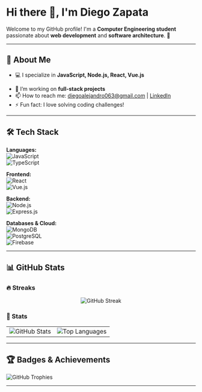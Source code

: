 # Hi there 👋, I'm Diego Zapata  

Welcome to my GitHub profile! I'm a **Computer Engineering student** passionate about **web development** and **software architecture**. 🚀  

---

## 📌 About Me  

- 💻 I specialize in **JavaScript, Node.js, React, Vue.js**  
<!--  - 🌱 I’m currently learning **TypeScript and backend scaling** --> 
- 🔭 I’m working on **full-stack projects**  
- 📫 How to reach me: diegoalejandro063@gmail.com | [LinkedIn](https://www.linkedin.com/in/zilith/)
- ⚡ Fun fact: I love solving coding challenges!  

---

## 🛠️ Tech Stack  

**Languages:**  
![JavaScript](https://img.shields.io/badge/JavaScript-F7DF1E?style=flat&logo=javascript&logoColor=black)  
![TypeScript](https://img.shields.io/badge/TypeScript-007ACC?style=flat&logo=typescript&logoColor=white)  
<!--  ![Python](https://img.shields.io/badge/Python-3776AB?style=flat&logo=python&logoColor=white)   -->

**Frontend:**  
![React](https://img.shields.io/badge/React-20232A?style=flat&logo=react&logoColor=61DAFB)  
![Vue.js](https://img.shields.io/badge/Vue.js-4FC08D?style=flat&logo=vue.js&logoColor=white)  

**Backend:**  
![Node.js](https://img.shields.io/badge/Node.js-339933?style=flat&logo=node.js&logoColor=white)  
![Express.js](https://img.shields.io/badge/Express.js-000000?style=flat&logo=express&logoColor=white)  

**Databases & Cloud:**  
![MongoDB](https://img.shields.io/badge/MongoDB-47A248?style=flat&logo=mongodb&logoColor=white)  
![PostgreSQL](https://img.shields.io/badge/PostgreSQL-336791?style=flat&logo=postgresql&logoColor=white)  
![Firebase](https://img.shields.io/badge/Firebase-ffca28?style=flat&logo=firebase&logoColor=black)  

---

## 📊 GitHub Stats  

### 🔥 Streaks  
<p align="center">
  <img src="https://streak-stats.demolab.com?user=Zilith&theme=radical&hide_border=true" alt="GitHub Streak" />
</p> 
<!--  
### 📈 Contribution Graph  
![GitHub Activity Graph](https://github-readme-activity-graph.vercel.app/graph?username=YourGitHubUsername&theme=github-dark)  
--> 

### 🚀 Stats  
<table>
  <tr>
    <td>
      <img src="https://github-readme-stats.vercel.app/api?username=Zilith&show_icons=true&theme=radical" alt="GitHub Stats" />
    </td>
    <td>
      <img src="https://github-readme-stats.vercel.app/api/top-langs/?username=Zilith&layout=compact&theme=radical" alt="Top Languages" />
    </td>
  </tr>
</table>

---

## 🏆 Badges & Achievements  
![GitHub Trophies](https://github-profile-trophy.vercel.app/?username=YourGitHubUsername&theme=radical&no-frame=true&margin-w=15)  

---
<!-- 
## ✨ Featured Projects  
 
### 📌 Project Name  
**Description:** Briefly describe your project here.  
🔗 **[View Project](https://github.com/YourGitHubUsername/YourProjectName)**  
--> 

